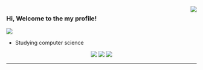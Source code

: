 <img align='right' src="https://github-readme-stats.vercel.app/api?username=WallasAR&show_icons=true&title_color=783c00&text_color=af552e&icon_color=783c00&bg_color=f8efd4&cache_seconds=2300">

### Hi, Welcome to the my profile! 

<img src="https://img.shields.io/static/v1?label=Overview&message=War_&color=f8efd4&style=for-the-badge&logo=GitHub">

<p>

* Studying computer science<br/>

<div align="center">
  <a href="https://www.instagram.com/War_ggez" target="_blank"><img src="https://img.shields.io/badge/-Instagram-%23E4405F?style=for-the-badge&logo=instagram&logoColor=white" target="_blank"></a> 
  <a href = "mailto:kr4tos.r3v3ng3@gmail.com"><img src="https://img.shields.io/badge/-Gmail-%23333?style=for-the-badge&logo=gmail&logoColor=white" target="_blank"></a>
  <a href="https://www.linkedin.com/in/wallas-aguiar-rocha-846bbb273/" target="_blank"><img src="https://img.shields.io/badge/-LinkedIn-%230077B5?style=for-the-badge&logo=linkedin&logoColor=white" target="_blank"></a> 
</div>

</p>
<hr>

